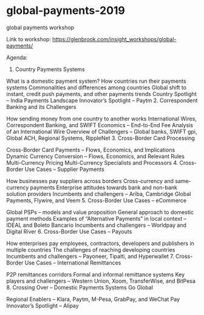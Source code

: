 # global-payments-2019

global payments workshop

Link to workshop: https://glenbrook.com/insight_workshops/global-payments/

Agenda:

1. Country Payments Systems

What is a domestic payment system?
How countries run their payments systems
Commonalities and differences among countries
Global shift to instant, credit push payments, and other payments trends
Country Spotlight – India Payments Landscape
Innovator’s Spotlight – Paytm
2. Correspondent Banking and its Challengers

How sending money from one country to another works
International Wires, Correspondent Banking, and SWIFT
Economics – End-to-End Fee Analysis of an International Wire
Overview of Challengers – Global banks, SWIFT gpi, Global ACH, Regional Systems, RippleNet
3. Cross-Border Card Processing

Cross-Border Card Payments – Flows, Economics, and Implications
Dynamic Currency Conversion – Flows, Economics, and Relevant Rules
Multi-Currency Pricing
Multi-Currency Specialists and Processors
4. Cross-Border Use Cases – Supplier Payments

How businesses pay suppliers across borders
Cross-currency and same-currency payments
Enterprise attitudes towards bank and non-bank solution providers
Incumbents and challengers – Ariba, Cambridge Global Payments, Flywire, and Veem
5. Cross-Border Use Cases – eCommerce

Global PSPs – models and value proposition
General approach to domestic payment methods
Examples of “Alternative Payments” in local context – IDEAL and Boleto Bancario
Incumbents and challengers – Worldpay and Digital River
6. Cross-Border Use Cases – Payouts

How enterprises pay employees, contractors, developers and publishers in multiple countries
The challenges of reaching developing countries
Incumbents and challengers – Payoneer, Tipalti, and Hyperwallet
7. Cross-Border Use Cases – International Remittances

P2P remittances corridors
Formal and informal remittance systems
Key players and challengers – Western Union, Xoom, TransferWise, and BitPesa
8. Crossing Over – Domestic Payments Systems Go Global

Regional Enablers – Klara, Paytm, M-Pesa, GrabPay, and WeChat Pay
Innovator’s Spotlight – Alipay
